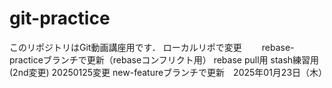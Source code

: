# git-practiceこのリポジトリはGit動画講座用です．ローカルリポで変更　　rebase-practiceブランチで更新（rebaseコンフリクト用）rebase pull用stash練習用(2nd変更)20250125変更new-featureブランチで更新　2025年01月23日（木）